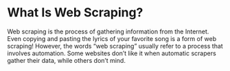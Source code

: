 # What Is Web Scraping?

Web scraping is the process of gathering information from the Internet. Even copying and pasting the lyrics of your 
favorite song is a form of web scraping! However, the words “web scraping” usually refer to a process that involves automation. Some websites don’t like it when automatic scrapers gather their data, while others don’t mind.


